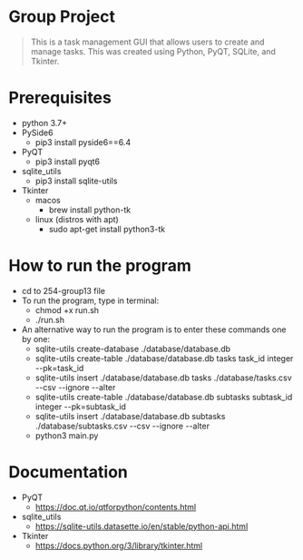 # Group Project
> This is a task management GUI that allows users to create and manage tasks. This was created using Python, PyQT, SQLite, and Tkinter.

# Prerequisites

- python 3.7+
- PySide6
  - pip3 install pyside6==6.4
- PyQT
  - pip3 install pyqt6
- sqlite_utils
  - pip3 install sqlite-utils
- Tkinter
  - macos
    - brew install python-tk
  - linux (distros with apt)
    - sudo apt-get install python3-tk

# How to run the program

- cd to 254-group13 file
- To run the program, type in terminal:
  - chmod +x run.sh
  - ./run.sh
- An alternative way to run the program is to enter these commands one by one:
  - sqlite-utils create-database ./database/database.db
  - sqlite-utils create-table ./database/database.db tasks task_id integer --pk=task_id 
  - sqlite-utils insert ./database/database.db tasks ./database/tasks.csv --csv --ignore --alter 
  - sqlite-utils create-table ./database/database.db subtasks subtask_id integer --pk=subtask_id
  - sqlite-utils insert ./database/database.db subtasks ./database/subtasks.csv --csv --ignore --alter
  - python3 main.py

# Documentation

- PyQT
  - https://doc.qt.io/qtforpython/contents.html
- sqlite_utils
  - https://sqlite-utils.datasette.io/en/stable/python-api.html
- Tkinter
  - https://docs.python.org/3/library/tkinter.html
